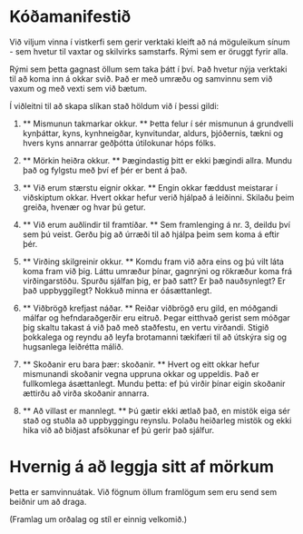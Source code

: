Kóðamanifestið
===================

Við viljum vinna í vistkerfi sem gerir verktaki kleift að ná möguleikum sínum - sem hvetur til vaxtar og skilvirks samstarfs. Rými sem er öruggt fyrir alla.

Rými sem þetta gagnast öllum sem taka þátt í því. Það hvetur nýja verktaki til að koma inn á okkar svið. Það er með umræðu og samvinnu sem við vaxum og með vexti sem við bætum.

Í viðleitni til að skapa slíkan stað höldum við í þessi gildi:

1. ** Mismunun takmarkar okkur. ** Þetta felur í sér mismunun á grundvelli kynþáttar, kyns, kynhneigðar, kynvitundar, aldurs, þjóðernis, tækni og hvers kyns annarrar geðþótta útilokunar hóps fólks.

2. ** Mörkin heiðra okkur. ** Þægindastig þitt er ekki þægindi allra. Mundu það og fylgstu með því ef þér er bent á það.

3. ** Við erum stærstu eignir okkar. ** Engin okkar fæddust meistarar í viðskiptum okkar. Hvert okkar hefur verið hjálpað á leiðinni. Skilaðu þeim greiða, hvenær og hvar þú getur.

4. ** Við erum auðlindir til framtíðar. ** Sem framlenging á nr. 3, deildu því sem þú veist. Gerðu þig að úrræði til að hjálpa þeim sem koma á eftir þér.

5. ** Virðing skilgreinir okkur. ** Komdu fram við aðra eins og þú vilt láta koma fram við þig. Láttu umræður þínar, gagnrýni og rökræður koma frá virðingarstöðu. Spurðu sjálfan þig, er það satt? Er það nauðsynlegt? Er það uppbyggilegt? Nokkuð minna er óásættanlegt.

6. ** Viðbrögð krefjast náðar. ** Reiðar viðbrögð eru gild, en móðgandi málfar og hefndaraðgerðir eru eitruð. Þegar eitthvað gerist sem móðgar þig skaltu takast á við það með staðfestu, en vertu virðandi. Stigið þokkalega og reyndu að leyfa brotamanni tækifæri til að útskýra sig og hugsanlega leiðrétta málið.

7. ** Skoðanir eru bara þær: skoðanir. ** Hvert og eitt okkar hefur mismunandi skoðanir vegna uppruna okkar og uppeldis. Það er fullkomlega ásættanlegt. Mundu þetta: ef þú virðir þínar eigin skoðanir ættirðu að virða skoðanir annarra.

8. ** Að villast er mannlegt. ** Þú gætir ekki ætlað það, en mistök eiga sér stað og stuðla að uppbyggingu reynslu. Þolaðu heiðarleg mistök og ekki hika við að biðjast afsökunar ef þú gerir það sjálfur.

Hvernig á að leggja sitt af mörkum
==================

Þetta er samvinnuátak. Við fögnum öllum framlögum sem eru send sem beiðnir um að draga.

(Framlag um orðalag og stíl er einnig velkomið.)
